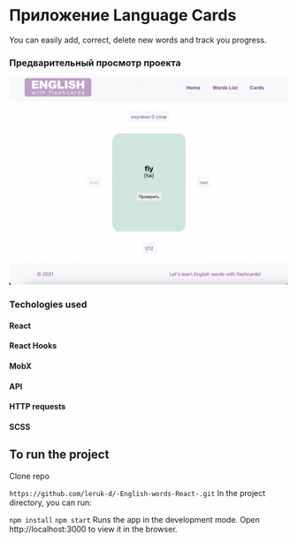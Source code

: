 # Приложение Language Cards

You can easily add, correct, delete new words and track you progress.

### Предварительный просмотр проекта

![Иллюстрация к проекту](https://github.com/leruk-d/-English-words-React-/raw/MobX/myapp/src/assets/EnglishWords.png)

### Techologies used

#### React

#### React Hooks

#### MobX

#### API

#### HTTP requests

#### SCSS

## To run the project

Clone repo

`https://github.com/leruk-d/-English-words-React-.git`
In the project directory, you can run:

`npm install`
`npm start`
Runs the app in the development mode. Open http://localhost:3000 to view it in the browser.
